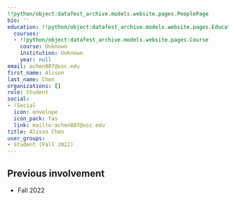 ```yaml
---
!!python/object:datafest_archive.models.website.pages.PeoplePage
bio: ''
education: !!python/object:datafest_archive.models.website.pages.Education
  courses:
  - !!python/object:datafest_archive.models.website.pages.Course
    course: Unknown
    institution: Unknown
    year: null
email: achen807@usc.edu
first_name: Alison
last_name: Chen
organizations: []
role: Student
social:
- !Social
  icon: envelope
  icon_pack: fas
  link: mailto:achen807@usc.edu
title: Alison Chen
user_groups:
- Student (Fall 2022)
---
```



## Previous involvement

* Fall 2022

